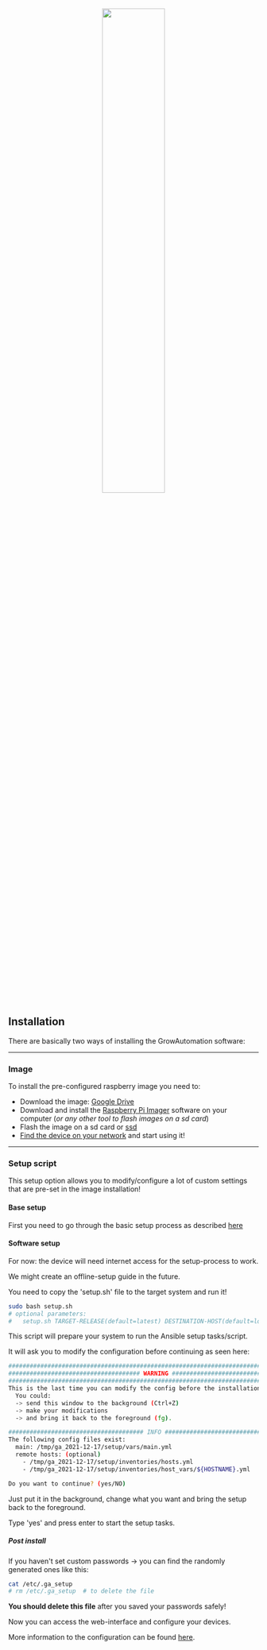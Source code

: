 <br>
<p align="center">
  <img src="https://raw.githubusercontent.com/superstes/growautomation/dev/docs/source/_static/img/ga02c.svg" width="50%"/>
</p>
<br><br>

## Installation

There are basically two ways of installing the GrowAutomation software:

----

### Image

To install the pre-configured raspberry image you need to:

* Download the image: <a href="https://drive.google.com/file/d/1MIoagaB4rKUwSbUtUW5E5ZUCCDU3k30S/view?usp=sharing">Google Drive</a>
* Download and install the <a href="https://www.raspberrypi.com/software/">Raspberry Pi Imager</a> software on your computer (_or any other tool to flash images on a sd card_)
* Flash the image on a sd card or <a href="https://docs.growautomation.eu/en/latest/setup/raspberry.html#ssd">ssd</a>
* <a href="https://docs.growautomation.eu/en/latest/setup/find.html">Find the device on your network</a> and start using it!


----

### Setup script

This setup option allows you to modify/configure a lot of custom settings that are pre-set in the image installation!

#### Base setup

First you need to go through the basic setup process as described <a href="https://docs.growautomation.eu/en/latest/setup/raspberry.html">here</a>

#### Software setup

For now: the device will need internet access for the setup-process to work.

We might create an offline-setup guide in the future.

You need to copy the 'setup.sh' file to the target system and run it!

```bash
sudo bash setup.sh
# optional parameters:
#   setup.sh TARGET-RELEASE(default=latest) DESTINATION-HOST(default=localhost)
```

This script will prepare your system to run the Ansible setup tasks/script.

It will ask you to modify the configuration before continuing as seen here:

```bash
###################################################################################
##################################### WARNING #####################################
###################################################################################
This is the last time you can modify the config before the installation is started.
  You could:
  -> send this window to the background (Ctrl+Z)
  -> make your modifications
  -> and bring it back to the foreground (fg).

###################################### INFO #######################################
The following config files exist:
  main: /tmp/ga_2021-12-17/setup/vars/main.yml
  remote hosts: (optional)
    - /tmp/ga_2021-12-17/setup/inventories/hosts.yml
    - /tmp/ga_2021-12-17/setup/inventories/host_vars/${HOSTNAME}.yml

Do you want to continue? (yes/NO)
```

Just put it in the background, change what you want and bring the setup back to the foreground.

Type 'yes' and press enter to start the setup tasks.


##### Post install

If you haven't set custom passwords -> you can find the randomly generated ones like this:

```bash
cat /etc/.ga_setup
# rm /etc/.ga_setup  # to delete the file
```

**You should delete this file** after you saved your passwords safely!

Now you can access the web-interface and configure your devices.

More information to the configuration can be found <a href="https://docs.growautomation.eu/en/latest/index.html">here</a>.
